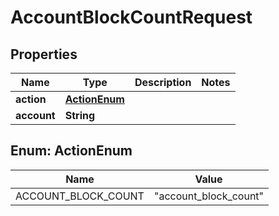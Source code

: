 

# AccountBlockCountRequest

## Properties

Name | Type | Description | Notes
------------ | ------------- | ------------- | -------------
**action** | [**ActionEnum**](#ActionEnum) |  | 
**account** | **String** |  | 



## Enum: ActionEnum

Name | Value
---- | -----
ACCOUNT_BLOCK_COUNT | &quot;account_block_count&quot;



